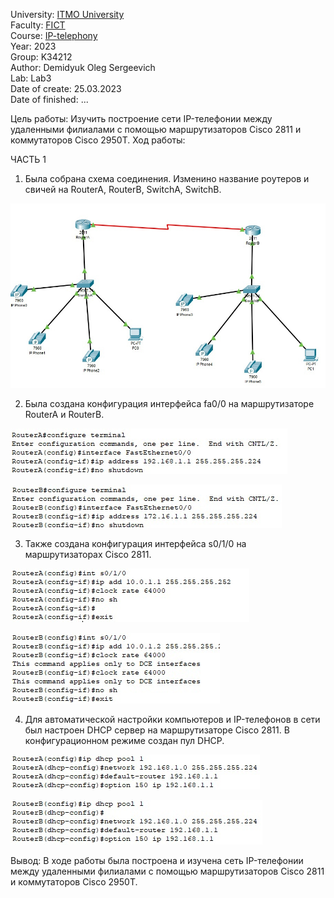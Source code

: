 University: [ITMO University](https://itmo.ru/ru/)  
Faculty: [FICT](https://fict.itmo.ru)  
Course: [IP-telephony](https://github.com/itmo-ict-faculty/ip-telephony)  
Year: 2023  
Group: K34212    
Author: Demidyuk Oleg Sergeevich   
Lab: Lab3   
Date of create: 25.03.2023   
Date of finished: ...   

Цель работы: Изучить построение сети IP-телефонии между удаленными филиалами с помощью маршрутизаторов Cisco 2811 и коммутаторов Cisco 2950Т.
Ход работы:

ЧАСТЬ 1 

1. Была собрана схема соединения. Изменино название роутеров и свичей на RouterA, RouterB, SwitchA, SwitchB.

![Image text](https://github.com/SilnoEnamored/2022_2023-ip-telephony-k34212-demidyuk_o_s/raw/main/lab3/screenshots/1.jpg)

2. Была создана конфигурация интерфейса fa0/0 на маршрутизаторе RouterA и RouterB.

![Image text](https://github.com/SilnoEnamored/2022_2023-ip-telephony-k34212-demidyuk_o_s/raw/main/lab3/screenshots/2.jpg)

![Image text](https://github.com/SilnoEnamored/2022_2023-ip-telephony-k34212-demidyuk_o_s/raw/main/lab3/screenshots/3.jpg)

3. Также создана конфигурация интерфейса s0/1/0 на маршрутизаторах Cisco 2811.

![Image text](https://github.com/SilnoEnamored/2022_2023-ip-telephony-k34212-demidyuk_o_s/raw/main/lab3/screenshots/4.jpg)

![Image text](https://github.com/SilnoEnamored/2022_2023-ip-telephony-k34212-demidyuk_o_s/raw/main/lab3/screenshots/5.jpg)

4. Для автоматической настройки компьютеров и IP-телефонов в сети был настроен DHCP сервер на маршрутизаторе Cisco 2811. В
конфигурационном режиме создан пул DHCP.

![Image text](https://github.com/SilnoEnamored/2022_2023-ip-telephony-k34212-demidyuk_o_s/raw/main/lab3/screenshots/6.jpg)

![Image text](https://github.com/SilnoEnamored/2022_2023-ip-telephony-k34212-demidyuk_o_s/raw/main/lab3/screenshots/7.jpg)


Вывод: В ходе работы была построена и изучена сеть IP-телефонии между удаленными филиалами с помощью маршрутизаторов Cisco 2811 и коммутаторов Cisco 2950Т.
